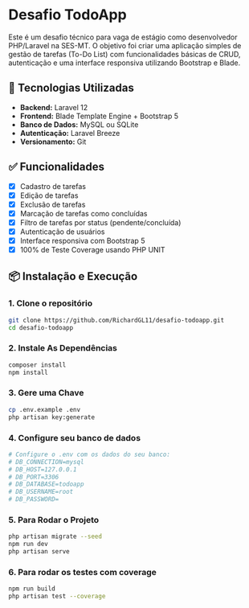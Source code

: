 # Desafio TodoApp

Este é um desafio técnico para vaga de estágio como desenvolvedor PHP/Laravel na SES-MT. O objetivo foi criar uma aplicação simples de gestão de tarefas (To-Do List) com funcionalidades básicas de CRUD, autenticação e uma interface responsiva utilizando Bootstrap e Blade.

## 🚀 Tecnologias Utilizadas

- **Backend:** Laravel 12
- **Frontend:** Blade Template Engine + Bootstrap 5
- **Banco de Dados:** MySQL ou SQLite
- **Autenticação:** Laravel Breeze
- **Versionamento:** Git

## ✅ Funcionalidades

- [x] Cadastro de tarefas
- [x] Edição de tarefas
- [x] Exclusão de tarefas
- [x] Marcação de tarefas como concluídas
- [x] Filtro de tarefas por status (pendente/concluída)
- [x] Autenticação de usuários
- [x] Interface responsiva com Bootstrap 5
- [x] 100% de Teste Coverage usando PHP UNIT

## 📦 Instalação e Execução

### 1. Clone o repositório

```bash
git clone https://github.com/RichardGL11/desafio-todoapp.git
cd desafio-todoapp
```
### 2. Instale As Dependências

```bash
composer install
npm install
```
### 3. Gere uma Chave
```bash
cp .env.example .env
php artisan key:generate
```
### 4. Configure seu banco de dados

```bash
# Configure o .env com os dados do seu banco:
# DB_CONNECTION=mysql
# DB_HOST=127.0.0.1
# DB_PORT=3306
# DB_DATABASE=todoapp
# DB_USERNAME=root
# DB_PASSWORD=
```
### 5. Para Rodar o Projeto
```bash
php artisan migrate --seed
npm run dev
php artisan serve
```
### 6. Para rodar os testes com coverage
```bash
npm run build
php artisan test --coverage
```
